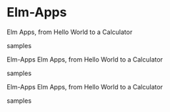 # Elm-Apps
Elm Apps, from Hello World to a Calculator

samples

Elm-Apps
Elm Apps, from Hello World to a Calculator

samples




Elm-Apps
Elm Apps, from Hello World to a Calculator

samples


